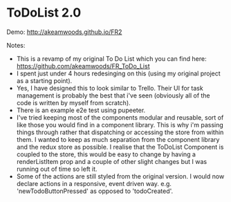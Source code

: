 # ToDoList 2.0

Demo: http://akeamwoods.github.io/FR2

Notes:
- This is a revamp of my original To Do List which you can find here: https://github.com/akeamwoods/FR_ToDo_List
- I spent just under 4 hours redesinging on this (using my original project as a starting point).
- Yes, I have designed this to look similar to Trello. Their UI for task management is probably the best that i've seen (obviously all of the code is written by myself from scratch).
- There is an example e2e test using pupeeter.
- I've tried keeping most of the components modular and reusable, sort of like those you would find in a component library. This is why i'm passing things through rather that dispatching or accessing the store from within them. I wanted to keep as much separation from the component library and the redux store as possible. I realise that the ToDoList Component is coupled to the store, this would be easy to change by having a renderListItem prop and a couple of other slight changes but I was running out of time so left it.
- Some of the actions are still styled from the original version. I would now declare actions in a responsive, event driven way. e.g. 'newTodoButtonPressed' as opposed to 'todoCreated'.
